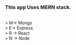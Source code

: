 ### This app Uses MERN stack.

<br/>
> M-> Mongo<br/>
> E-> Express<br/>
> R -> React<br/>
> N -> Node<br/>
